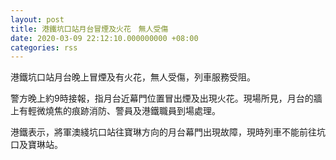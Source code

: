 ```yaml
---
layout: post
title: 港鐵坑口站月台冒煙及火花　無人受傷
date: 2020-03-09 22:12:10.000000000 +08:00
categories: rss
---
```


港鐵坑口站月台晚上冒煙及有火花，無人受傷，列車服務受阻。

警方晚上約9時接報，指月台近幕門位置冒出煙及出現火花。現場所見，月台的牆上有輕微燒焦的痕跡消防、警員及港鐵職員到場處理。

港鐵表示，將軍澳綫坑口站往寶琳方向的月台幕門出現故障，現時列車不能前往坑口及寶琳站。
